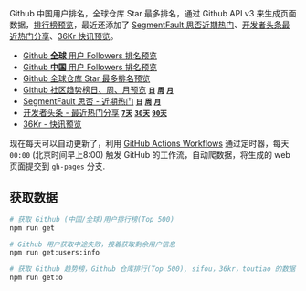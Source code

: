 Github 中国用户排名，全球仓库 Star 最多排名，通过 Github API v3 来生成页面数据，[排行榜预览](https://gaojihao.github.io/github-hot/)，最近还添加了 [SegmentFault 思否近期热门](https://gaojihao.github.io/github-hot/sifou-daily.html)、[开发者头条最近热门分享](https://gaojihao.github.io/github-hot/toutiao-7.html)、[36Kr 快讯预览](https://gaojihao.github.io/github-hot/36kr.html)。

- [Github **全球** 用户 Followers 排名预览](https://gaojihao.github.io/github-hot)
- [Github **中国** 用户 Followers 排名预览](https://gaojihao.github.io/github-hot/users.china.html)
- [Github 全球仓库 Star 最多排名预览](https://gaojihao.github.io/github-hot/repos.html)
- [Github 社区趋势榜日、周、月预览](https://gaojihao.github.io/github-hot/trending.html) [**`日`**](https://gaojihao.github.io/github-hot/trending.html) [**`周`**](https://gaojihao.github.io/github-hot/trending-weekly.html) [**`月`**](https://gaojihao.github.io/github-hot/trending-monthly.html)
- [SegmentFault 思否 - 近期热门](https://gaojihao.github.io/github-hot/sifou-daily.html) [**`日`**](https://gaojihao.github.io/github-hot/sifou-daily.html) [**`周`**](https://silver-blue-space.github.io/github-rank/sifou-weekly.html) [**`月`**](https://gaojihao.github.io/github-hot/sifou-monthly.html)
- [开发者头条 - 最近热门分享](https://gaojihao.github.io/github-hot/toutiao-7.html) [**`7天`**](https://gaojihao.github.io/github-hot/toutiao-7.html) [**`30天`**](https://gaojihao.github.io/github-hot/toutiao-30.html) [**`90天`**](https://gaojihao.github.io/github-hot/toutiao-90.html)
- [36Kr - 快讯预览](https://gaojihao.github.io/github-hot/36kr.html)

现在每天可以自动更新了，利用 [GitHub Actions Workflows](https://github.com/actions/starter-workflows) 通过定时器，每天 `00:00` (北京时间早上8:00) 触发 GitHub 的工作流，自动爬数据，将生成的 web 页面提交到 `gh-pages` 分支.

## 获取数据

```bash
# 获取 Github (中国/全球)用户排行榜(Top 500)
npm run get

# Github 用户获取中途失败，接着获取剩余用户信息
npm run get:users:info

# 获取 Github 趋势榜，Github 仓库排行(Top 500), sifou，36kr，toutiao 的数据
npm run get:o
```
